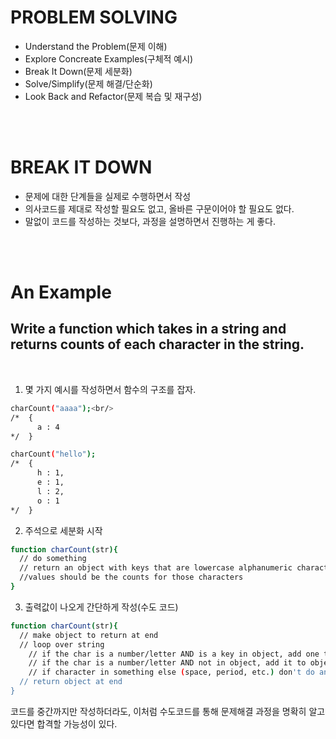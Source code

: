 # PROBLEM SOLVING

- Understand the Problem(문제 이해)
- Explore Concreate Examples(구체적 예시)
- Break It Down(문제 세분화)
- Solve/Simplify(문제 해결/단순화)
- Look Back and Refactor(문제 복습 및 재구성)

<br/><br/>

# BREAK IT DOWN

- 문제에 대한 단계들을 실제로 수행하면서 작성
- 의사코드를 제대로 작성할 필요도 없고, 올바른 구문이어야 할 필요도 없다.
- 말없이 코드를 작성하는 것보다, 과정을 설명하면서 진행하는 게 좋다.

<br/><br/>

# An Example

## Write a function which takes in a string and returns counts of each character in the string.

<br/>

1. 몇 가지 예시를 작성하면서 함수의 구조를 잡자.

```bash
charCount("aaaa");<br/>
/*  {
      a : 4
*/  }
```

```bash
charCount("hello");
/*  {
      h : 1,
      e : 1,
      l : 2,
      o : 1
*/  }
```

2. 주석으로 세분화 시작

```bash
function charCount(str){
  // do something
  // return an object with keys that are lowercase alphanumeric characters in the string
  //values should be the counts for those characters
}
```

3. 출력값이 나오게 간단하게 작성(수도 코드)

```bash
function charCount(str){
  // make object to return at end
  // loop over string
    // if the char is a number/letter AND is a key in object, add one to count
    // if the char is a number/letter AND not in object, add it to object and set value to 1
    // if character in something else (space, period, etc.) don't do anything
  // return object at end
}
```

코드를 중간까지만 작성하더라도, 이처럼 수도코드를 통해 문제해결 과정을 명확히 알고 있다면 합격할 가능성이 있다.
